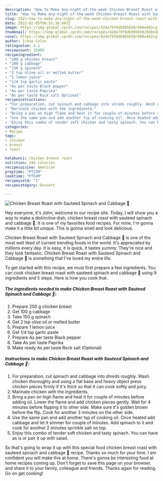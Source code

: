 ```yaml
---
description: "How to Make Any-night-of-the-week Chicken Breast Roast with Sauteed Spinach and Cabbage 🥬"
title: "How to Make Any-night-of-the-week Chicken Breast Roast with Sauteed Spinach and Cabbage 🥬"
slug: 2421-how-to-make-any-night-of-the-week-chicken-breast-roast-with-sauteed-spinach-and-cabbage
date: 2022-02-05T06:51:38.847Z
image: https://img-global.cpcdn.com/recipes/42de79f8db905650/680x482cq70/chicken-breast-roast-with-sauteed-spinach-and-cabbage-recipe-main-photo.jpg
thumbnail: https://img-global.cpcdn.com/recipes/42de79f8db905650/680x482cq70/chicken-breast-roast-with-sauteed-spinach-and-cabbage-recipe-main-photo.jpg
cover: https://img-global.cpcdn.com/recipes/42de79f8db905650/680x482cq70/chicken-breast-roast-with-sauteed-spinach-and-cabbage-recipe-main-photo.jpg
author: Irene Colon
ratingvalue: 4.1
reviewcount: 15466
recipeingredient:
- "200 g chicken breast"
- "100 g cabbage"
- "150 g spinach"
- "2 tsp olive oil or melted butter"
- "1 lemon juice"
- "1/4 tsp garlic paste"
- "As per taste Black pepper"
- "As per taste Paprika"
- "As per taste Rock salt Optional"
recipeinstructions:
- "For preparation, cut spinach and cabbage into shreds roughly. Wash chicken thoroughly and using a flat base and heavy object press chicken pieces firmly if it&#39;s thick so that it can cook softly and juicy."
- "Marinate chicken with the ingredients."
- "Bring a pan on high flame and heat it for couple of minutes before adding oil. Lower the flame and add chicken pieces gently. Wait for 4 minutes before flipping it to other side. Make sure it&#39;s golden brown before the flip. Cook for another 3 minutes on the other side."
- "Use the same pan and add another tsp of cooking oil. Once heated add cabbage and let it simmer for couple of minutes. Add spinach to it and cook for another 2 minutes sprinkle salt on top."
- "Enjoy this combo of tender soft chicken and tasty spinach. You can have as is or pair it up with salad."
categories:
- Recipe
tags:
- chicken
- breast
- roast

katakunci: chicken breast roast 
nutrition: 244 calories
recipecuisine: American
preptime: "PT25M"
cooktime: "PT54M"
recipeyield: "1"
recipecategory: Dessert

---
```



![Chicken Breast Roast with Sauteed Spinach and Cabbage 🥬](https://img-global.cpcdn.com/recipes/42de79f8db905650/680x482cq70/chicken-breast-roast-with-sauteed-spinach-and-cabbage-recipe-main-photo.jpg)

Hey everyone, it's John, welcome to our recipe site. Today, I will show you a way to make a distinctive dish, chicken breast roast with sauteed spinach and cabbage 🥬. It is one of my favorites food recipes. For mine, I'm gonna make it a little bit unique. This is gonna smell and look delicious.

Chicken Breast Roast with Sauteed Spinach and Cabbage 🥬 is one of the most well liked of current trending foods in the world. It's appreciated by millions every day. It is easy, it is quick, it tastes yummy. They're nice and they look fantastic. Chicken Breast Roast with Sauteed Spinach and Cabbage 🥬 is something that I've loved my entire life.




To get started with this recipe, we must first prepare a few ingredients. You can cook chicken breast roast with sauteed spinach and cabbage 🥬 using 9 ingredients and 5 steps. Here is how you cook that.

<!--inarticleads1-->

##### The ingredients needed to make Chicken Breast Roast with Sauteed Spinach and Cabbage 🥬:

1. Prepare 200 g chicken breast
1. Get 100 g cabbage
1. Take 150 g spinach
1. Get 2 tsp olive oil or melted butter
1. Prepare 1 lemon juice
1. Get 1/4 tsp garlic paste
1. Prepare As per taste Black pepper
1. Take As per taste Paprika
1. Make ready As per taste Rock salt (Optional)




<!--inarticleads2-->

##### Instructions to make Chicken Breast Roast with Sauteed Spinach and Cabbage 🥬:

1. For preparation, cut spinach and cabbage into shreds roughly. Wash chicken thoroughly and using a flat base and heavy object press chicken pieces firmly if it&#39;s thick so that it can cook softly and juicy.
1. Marinate chicken with the ingredients.
1. Bring a pan on high flame and heat it for couple of minutes before adding oil. Lower the flame and add chicken pieces gently. Wait for 4 minutes before flipping it to other side. Make sure it&#39;s golden brown before the flip. Cook for another 3 minutes on the other side.
1. Use the same pan and add another tsp of cooking oil. Once heated add cabbage and let it simmer for couple of minutes. Add spinach to it and cook for another 2 minutes sprinkle salt on top.
1. Enjoy this combo of tender soft chicken and tasty spinach. You can have as is or pair it up with salad.




So that's going to wrap it up with this special food chicken breast roast with sauteed spinach and cabbage 🥬 recipe. Thanks so much for your time. I am confident you will make this at home. There's gonna be interesting food at home recipes coming up. Don't forget to save this page on your browser, and share it to your family, colleague and friends. Thanks again for reading. Go on get cooking!
